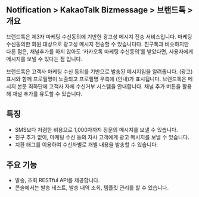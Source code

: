 ## Notification > KakaoTalk Bizmessage > 브랜드톡 > 개요

브랜드톡은 제3자 마케팅 수신동의에 기반한 광고성 메시지 전송 서비스입니다.
마케팅 수신동의한 회원 대상으로 광고성 메시지 전송할 수 있습니다다.
친구톡과 비슷하지만 다른 점은, 채널추가를 하지 않아도 ‘카카오톡 마케팅 수신동의’를 받았다면, 사용자에게 메시지를 보낼 수 있다는 점 입니다.

브랜드톡은 고객사 마케팅 수신 동의를 기반으로 발송된 메시지임을 알려줍니다.
(광고) 표시와 함께 프로필명이 노출되고 프로필명 우측에 (안내)가 표시됩니다.
브랜드톡은 메시지 본문 최하단에 고객사 자체 수신거부 시스템을 안내합니다.
채널 추가 버튼을 활용해 채널 추가를 유도할 수 있습니다.

## 특징
* SMS보다 저렴한 비용으로 1,000자까지 장문의 메시지를 보낼 수 있습니다.
* 친구 추가 없이, 마케팅 수신 동의 자사 고객에게 광고 메시지를 보낼 수 있습니다.
* 치환 태그를 이용하여 수신자별로 개별 내용을 발송할 수 있습니다.

## 주요 기능
* 발송, 조회 RESTful API를 제공합니다.
* 콘솔에서는 발송 테스트, 발송 내역 조회, 템플릿 관리를 할 수 있습니다.
